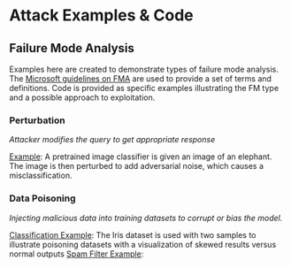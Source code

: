 # Attack Examples & Code

## Failure Mode Analysis

Examples here are created to demonstrate types of failure mode analysis. The [Microsoft guidelines on FMA](https://github.com/MicrosoftDocs/security/blob/main/security-docs/engineering/Failure-modes-in-machine-learning.md) are used to provide a set of terms and definitions. Code is provided as specific examples illustrating the FM type and a possible approach to exploitation.

### Perturbation
*Attacker modifies the query to get appropriate response*

[Example](fma/PerturbationExample_ImageClassifier.ipynb): A pretrained image classifier is given an image of an elephant. The image is then perturbed to add adversarial noise, which causes a misclassification.


### Data Poisoning
*Injecting malicious data into training datasets to corrupt or bias the model.*

[Classification Example](fma/DataPoisoningExample-FeatureDetection.ipynb): The Iris dataset is used with two samples to illustrate poisoning datasets with a visualization of skewed results versus normal outputs
[Spam Filter Example](fma/): 
